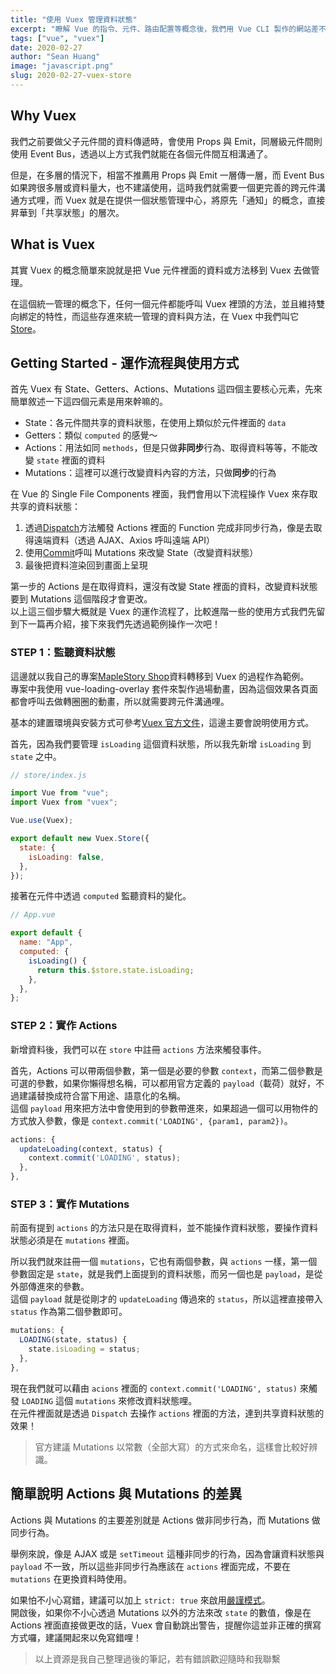 ```yaml
---
title: "使用 Vuex 管理資料狀態"
excerpt: "瞭解 Vue 的指令、元件、路由配置等概念後，我們用 Vue CLI 製作的網站差不多告一段落了！然而 Vue 生態圈還有一個必備技能是 Vuex，我們現在就來把 Vuex 也加入專案，讓我們的資料狀態可以跨元件同步。"
tags: ["vue", "vuex"]
date: 2020-02-27
author: "Sean Huang"
image: "javascript.png"
slug: 2020-02-27-vuex-store
---
```


## Why Vuex

我們之前要做父子元件間的資料傳遞時，會使用 Props 與 Emit，同層級元件間則使用 Event Bus，透過以上方式我們就能在各個元件間互相溝通了。

但是，在多層的情況下，相當不推薦用 Props 與 Emit 一層傳一層，而 Event Bus 如果跨很多層或資料量大，也不建議使用，這時我們就需要一個更完善的跨元件溝通方式哩，而 Vuex 就是在提供一個狀態管理中心，將原先「通知」的概念，直接昇華到「共享狀態」的層次。

## What is Vuex

其實 Vuex 的概念簡單來說就是把 Vue 元件裡面的資料或方法移到 Vuex 去做管理。

在這個統一管理的概念下，任何一個元件都能呼叫 Vuex 裡頭的方法，並且維持雙向綁定的特性，而這些存進來統一管理的資料與方法，在 Vuex 中我們叫它[Store](https://vuex.vuejs.org/zh/api/#vuex-store)。

## Getting Started - 運作流程與使用方式

首先 Vuex 有 State、Getters、Actions、Mutations 這四個主要核心元素，先來簡單敘述一下這四個元素是用來幹嘛的。

- State：各元件間共享的資料狀態，在使用上類似於元件裡面的 `data`
- Getters：類似 `computed` 的感覺～
- Actions：用法如同 `methods`，但是只做**非同步**行為、取得資料等等，不能改變 `state` 裡面的資料
- Mutations：這裡可以進行改變資料內容的方法，只做**同步**的行為

在 Vue 的 Single File Components 裡面，我們會用以下流程操作 Vuex 來存取共享的資料狀態：

1. 透過[Dispatch](https://vuex.vuejs.org/zh/api/#dispatch)方法觸發 Actions 裡面的 Function 完成非同步行為，像是去取得遠端資料（透過 AJAX、Axios 呼叫遠端 API）
2. 使用[Commit](https://vuex.vuejs.org/zh/api/#commit)呼叫 Mutations 來改變 State（改變資料狀態）
3. 最後把資料渲染回到畫面上呈現

第一步的 Actions 是在取得資料，還沒有改變 State 裡面的資料，改變資料狀態要到 Mutations 這個階段才會更改。  
以上這三個步驟大概就是 Vuex 的運作流程了，比較進階一些的使用方式我們先留到下一篇再介紹，接下來我們先透過範例操作一次吧！

### STEP 1：監聽資料狀態

這邊就以我自己的專案[MapleStory Shop](https://sealman234.github.io/MapleStoryShopV4/#/index)資料轉移到 Vuex 的過程作為範例。  
專案中我使用 vue-loading-overlay 套件來製作過場動畫，因為這個效果各頁面都會呼叫去做轉圈圈的動畫，所以就需要跨元件溝通哩。

基本的建置環境與安裝方式可參考[Vuex 官方文件](https://vuex.vuejs.org/zh/installation.html)，這邊主要會說明使用方式。

首先，因為我們要管理 `isLoading` 這個資料狀態，所以我先新增 `isLoading` 到 `state` 之中。

```javascript
// store/index.js

import Vue from "vue";
import Vuex from "vuex";

Vue.use(Vuex);

export default new Vuex.Store({
  state: {
    isLoading: false,
  },
});
```

接著在元件中透過 `computed` 監聽資料的變化。

```javascript
// App.vue

export default {
  name: "App",
  computed: {
    isLoading() {
      return this.$store.state.isLoading;
    },
  },
};
```

### STEP 2：實作 Actions

新增資料後，我們可以在 `store` 中註冊 `actions` 方法來觸發事件。

首先，Actions 可以帶兩個參數，第一個是必要的參數 `context`，而第二個參數是可選的參數，如果你懶得想名稱，可以都用官方定義的 `payload`（載荷）就好，不過建議替換成符合當下用途、語意化的名稱。  
這個 `payload` 用來把方法中會使用到的參數帶進來，如果超過一個可以用物件的方式放入參數，像是 `context.commit('LOADING', {param1, param2})`。

```javascript
actions: {
  updateLoading(context, status) {
    context.commit('LOADING', status);
  },
},
```

### STEP 3：實作 Mutations

前面有提到 `actions` 的方法只是在取得資料，並不能操作資料狀態，要操作資料狀態必須是在 `mutations` 裡面。

所以我們就來註冊一個 `mutations`，它也有兩個參數，與 `actions` 一樣，第一個參數固定是 `state`，就是我們上面提到的資料狀態，而另一個也是 `payload`，是從外部傳進來的參數。  
這個 `payload` 就是從剛才的 `updateLoading` 傳過來的 `status`，所以這裡直接帶入 `status` 作為第二個參數即可。

```javascript
mutations: {
  LOADING(state, status) {
    state.isLoading = status;
  },
},
```

現在我們就可以藉由 `acions` 裡面的 `context.commit('LOADING', status)` 來觸發 `LOADING` 這個 `mutations` 來修改資料狀態哩。  
在元件裡面就是透過 `Dispatch` 去操作 `actions` 裡面的方法，達到共享資料狀態的效果！

> 官方建議 Mutations 以常數（全部大寫）的方式來命名，這樣會比較好辨識。

## 簡單說明 Actions 與 Mutations 的差異

Actions 與 Mutations 的主要差別就是 Actions 做非同步行為，而 Mutations 做同步行為。

舉例來說，像是 AJAX 或是 `setTimeout` 這種非同步的行為，因為會讓資料狀態與 `payload` 不一致，所以這些非同步行為應該在 `actions` 裡面完成，不要在 `mutations` 在更換資料時使用。

如果怕不小心寫錯，建議可以加上 `strict: true` 來啟用[嚴謹模式](https://vuex.vuejs.org/zh/api/#strict)。  
開啟後，如果你不小心透過 Mutations 以外的方法來改 `state` 的數值，像是在 Actions 裡面直接做更改的話，Vuex 會自動跳出警告，提醒你這並非正確的撰寫方式囉，建議開起來以免寫錯哩！

> 以上資源是我自己整理過後的筆記，若有錯誤歡迎隨時和我聯繫
